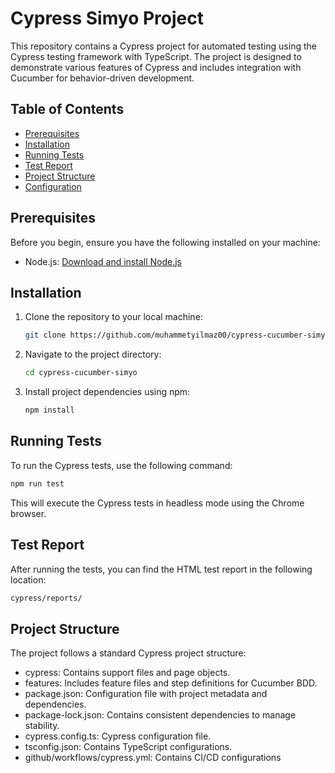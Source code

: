 
# Cypress Simyo Project

This repository contains a Cypress project for automated testing using the Cypress testing framework with TypeScript. The project is designed to demonstrate various features of Cypress and includes integration with Cucumber for behavior-driven development.

## Table of Contents

- [Prerequisites](#prerequisites)
- [Installation](#installation)
- [Running Tests](#running-tests)
- [Test Report](#test-report)
- [Project Structure](#project-structure)
- [Configuration](#configuration)

## Prerequisites

Before you begin, ensure you have the following installed on your machine:

- Node.js: [Download and install Node.js](https://nodejs.org/)

## Installation

1. Clone the repository to your local machine:

   ```bash
   git clone https://github.com/muhammetyilmaz00/cypress-cucumber-simyo.git

2. Navigate to the project directory:

   ```bash
   cd cypress-cucumber-simyo

3. Install project dependencies using npm:

   ```bash
   npm install

## Running Tests
To run the Cypress tests, use the following command:

```bash
npm run test
```

This will execute the Cypress tests in headless mode using the Chrome browser.

## Test Report
After running the tests, you can find the HTML test report in the following location:

```bash
cypress/reports/
```

## Project Structure

The project follows a standard Cypress project structure:

* cypress: Contains support files and page objects.
* features: Includes feature files and step definitions for Cucumber BDD.
* package.json: Configuration file with project metadata and dependencies.
* package-lock.json: Contains consistent dependencies to manage stability.
* cypress.config.ts: Cypress configuration file.
* tsconfig.json: Contains TypeScript configurations.
* github/workflows/cypress.yml: Contains CI/CD configurations
